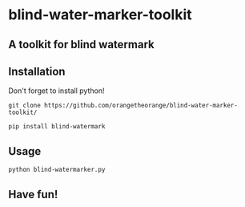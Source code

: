 # blind-water-marker-toolkit

## A toolkit for blind watermark


## Installation

Don't forget to install python!

`git clone https://github.com/orangetheorange/blind-water-marker-toolkit/`

`pip install blind-watermark`


## Usage

`python blind-watermarker.py`

## Have fun!
